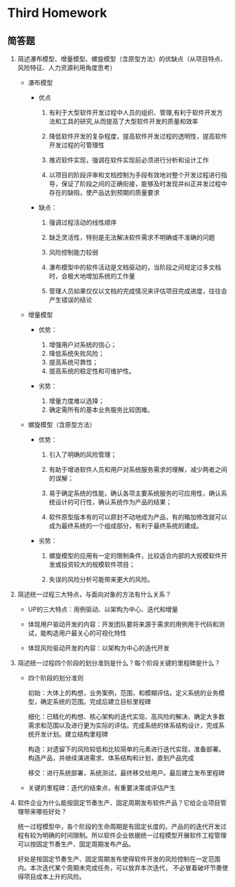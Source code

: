 # Third Homework

## 简答题

1.   简述瀑布模型、增量模型、螺旋模型（含原型方法）的优缺点（从项目特点、风险特征、人力资源利用角度思考）  

        -  瀑布模型

            - 优点
            
                1. 有利于大型软件开发过程中人员的组织、管理,有利于软件开发方法和工具的研究,从而提高了大型软件开发的质量和效率

                2. 降低软件开发的复杂程度，提高软件开发过程的透明性，提高软件开发过程的可管理性

                3. 推迟软件实现，强调在软件实现前必须进行分析和设计工作

                4. 以项目的阶段评审和文档控制为手段有效地对整个开发过程进行指导，保证了阶段之间的正确衔接，能够及时发现并纠正并发过程中存在的缺陷，使产品达到预期的质量要求

            - 缺点：

                1. 强调过程活动的线性顺序

                2. 缺乏灵活性，特别是无法解决软件需求不明确或不准确的问题

                3. 风险控制能力较弱

                4. 瀑布模型中的软件活动是文档驱动的，当阶段之间规定过多文档时，会极大地增加系统的工作量

                5. 管理人员如果仅仅以文档的完成情况来评估项目完成进度，往往会产生错误的结论

        -  增量模型
            - 优势：
                
                1. 增强用户对系统的信心；
                2. 降低系统失败风险；
                3. 提高系统可靠性；
                4. 提高系统的稳定性和可维护性。
            
            - 劣势：
                
                1. 增量力度难以选择；
                2. 确定需所有的基本业务服务比较困难。
            
        - 螺旋模型（含原型方法）

            - 优势：
                
                1. 引入了明确的风险管理；
                
                2. 有助于增进软件人员和用户对系统服务需求的理解，减少两者之间的误解；
                
                3. 易于确定系统的性能，确认各项主要系统服务的可应用性，确认系统设计的可行性，确认系统作为产品的结果；
                
                4. 软件原型版本有的可以原封不动地成为产品，有的略加修改就可以成为最终系统的一个组成部分，有利于最终系统的建成。
            - 劣势：
                
                1. 螺旋模型的应用有一定的限制条件，比较适合内部的大规模软件开发或投资较大的规模软件项目；
                
                2. 失误的风险分析可能带来更大的风险。

2. 简述统一过程三大特点，与面向对象的方法有什么关系？
    

    - UP的三大特点：用例驱动、以架构为中心、迭代和增量
    
    - 体现用户驱动开发的内容：开发团队要将来源于需求的用例用于代码和测试，能构造用户最关心的可视化特性
    
    - 体现风险驱动开发的内容：以架构为中心的迭代开发

3. 简述统一过程四个阶段的划分准则是什么？每个阶段关键的里程碑是什么？

    - 四个阶段的划分准则
        
        初始：大体上的构想，业务案例，范围，和模糊评估。定义系统的业务模型，确定系统的范围。完成后建立目标里程碑

        细化：已精化的构想、核心架构的迭代实现、高风险的解决、确定大多数需求和范围以及进行更为实际的评估。完成系统的体系结构设计，完成系统开发计划。建立结构里程碑
    
        构造：对遗留下的风险较低和比较简单的元素进行迭代实现，准备部署。构造产品，并继续演进需求、体系结构和计划，直到产品完成
        
        移交：进行系统部署，系统测试，最终移交给用户。最后建立发布里程碑
    
    - 关键的里程碑：迭代的结束点，有重要决策或评估产生

  
4. 软件企业为什么能按固定节奏生产、固定周期发布软件产品？它给企业项目管理带来哪些好处？

    统一过程模型中，各个阶段的生命周期是有固定长度的。产品的的迭代开发过程有较为明确的时间限制。所以软件企业依据统一过程模型开展软件工程管理可以按固定节奏生产、固定周期发布产品。

    好处是按固定节奏生产、固定周期发布使得软件开发的风险控制在一定范围内。本次迭代某个周期未完成任务，可以放弃本次迭代， 不必冒着破坏节奏使得项目成本上升的风险。